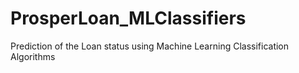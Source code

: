 # ProsperLoan_MLClassifiers
Prediction of the Loan status using Machine Learning Classification Algorithms
